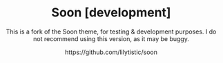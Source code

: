 <h1 align="center">Soon [development]</h1>
<p align="center">This is a fork of the Soon theme, for testing & development purposes. I do not recommend using this version, as it may be buggy.</p>
<p align="center">
https://github.com/lilytistic/soon
</p>
